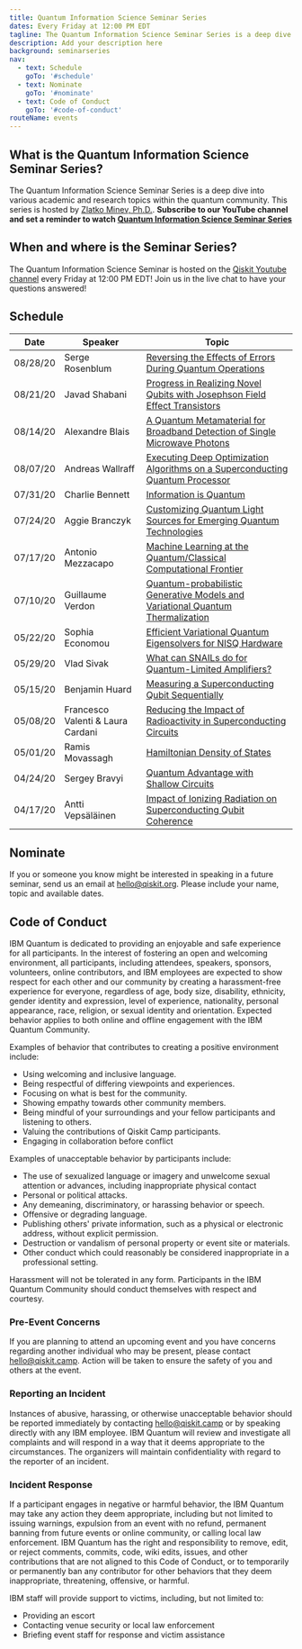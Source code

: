 ```yaml
---
title: Quantum Information Science Seminar Series
dates: Every Friday at 12:00 PM EDT
tagline: The Quantum Information Science Seminar Series is a deep dive into various academic and research topics within the quantum community. 
description: Add your description here
background: seminarseries
nav:
  - text: Schedule
    goTo: '#schedule'
  - text: Nominate
    goTo: '#nominate'
  - text: Code of Conduct
    goTo: '#code-of-conduct'
routeName: events
---
```


## What is the Quantum Information Science Seminar Series?
The Quantum Information Science Seminar Series is a deep dive into various academic and research topics within the quantum community. This series is hosted by [Zlatko Minev, Ph.D.](https://twitter.com/zlatko_minev). **Subscribe to our YouTube channel and set a reminder to watch [Quantum Information Science Seminar Series](https://www.youtube.com/watch?v=7dfw8k2p1to&feature=youtu.be)**

## When and where is the Seminar Series?
The Quantum Information Science Seminar is hosted on the [Qiskit Youtube channel](https://www.youtube.com/watch?v=1JT3ei4CXgM&list=PLOFEBzvs-Vvr0uEoGFo08n4-WrM_8fft2) every Friday at 12:00 PM EDT! Join us in the live chat to have your questions answered! 

## Schedule

<div align="left">

|   Date   |       Speaker      | Topic | 
|   ----   |       -------      | ----- |
| 08/28/20 |   Serge Rosenblum    | [Reversing the Effects of Errors During Quantum Operations](https://youtu.be/Pidnhi_nOC4?list=PLOFEBzvs-Vvr0uEoGFo08n4-WrM_8fft2)|
| 08/21/20 |   Javad Shabani    | [Progress in Realizing Novel Qubits with Josephson Field Effect Transistors](https://youtu.be/tKU-dla3jI0?list=PLOFEBzvs-Vvr0uEoGFo08n4-WrM_8fft2)|
| 08/14/20 |   Alexandre Blais   | [A Quantum Metamaterial for Broadband Detection of Single Microwave Photons](https://youtu.be/1JT3ei4CXgM?list=PLOFEBzvs-Vvr0uEoGFo08n4-WrM_8fft2)|
| 08/07/20 |   Andreas Wallraff    | [Executing Deep Optimization Algorithms on a Superconducting Quantum Processor](https://youtu.be/SDPwfg0MBqc?list=PLOFEBzvs-Vvr0uEoGFo08n4-WrM_8fft2)|
| 07/31/20 |   Charlie Bennett    | [Information is Quantum](https://youtu.be/rslt-LwtDK4?list=PLOFEBzvs-Vvr0uEoGFo08n4-WrM_8fft2)|
| 07/24/20 |   Aggie Branczyk    | [Customizing Quantum Light Sources for Emerging Quantum Technologies](https://youtu.be/_rky-bqrlDo?list=PLOFEBzvs-Vvr0uEoGFo08n4-WrM_8fft2)|
| 07/17/20 |   Antonio Mezzacapo | [Machine Learning at the Quantum/Classical Computational Frontier](https://youtu.be/dtLjvGqPoVM?list=PLOFEBzvs-Vvr0uEoGFo08n4-WrM_8fft2)|
| 07/10/20 |   Guillaume Verdon | [Quantum-probabilistic Generative Models and Variational Quantum Thermalization](https://youtu.be/sS5ovtbXDGQ?list=PLOFEBzvs-Vvr0uEoGFo08n4-WrM_8fft2)|
| 05/22/20 |   Sophia Economou  | [Efficient Variational Quantum Eigensolvers for NISQ Hardware](https://youtu.be/ptb5xdoXlsA?list=PLOFEBzvs-Vvr0uEoGFo08n4-WrM_8fft2)|
| 05/29/20 |   Vlad Sivak       | [What can SNAILs do for Quantum-Limited Amplifiers?](https://youtu.be/HnF7iGA0H-0?list=PLOFEBzvs-Vvr0uEoGFo08n4-WrM_8fft2)|
| 05/15/20 |   Benjamin Huard   | [Measuring a Superconducting Qubit Sequentially](https://youtu.be/8XMfxOxbKGg?list=PLOFEBzvs-Vvr0uEoGFo08n4-WrM_8fft2)|
| 05/08/20 |   Francesco Valenti & Laura Cardani    | [Reducing the Impact of Radioactivity in Superconducting Circuits](https://youtu.be/Q8QJch6_M7I?list=PLOFEBzvs-Vvr0uEoGFo08n4-WrM_8fft2&t=2)|
| 05/01/20 |  Ramis Movassagh   | [Hamiltonian Density of States](https://youtu.be/yAqb6AsELek?list=PLOFEBzvs-Vvr0uEoGFo08n4-WrM_8fft2&t=2)|
| 04/24/20 |   Sergey Bravyi    | [Quantum Advantage with Shallow Circuits](https://youtu.be/uwZjUI5eKAk?list=PLOFEBzvs-Vvr0uEoGFo08n4-WrM_8fft2&t=24)|
| 04/17/20 | Antti Vepsäläinen  | [Impact of Ionizing Radiation on Superconducting Qubit Coherence](https://www.youtube.com/watch?v=iKgysY097Ok&list=PLOFEBzvs-Vvr0uEoGFo08n4-WrM_8fft2&t=355s)|

</div>

## Nominate

If you or someone you know might be interested in speaking in a future seminar, send us an email at hello@qiskit.org. Please include your name, topic and available dates. 
   
## Code of Conduct

IBM Quantum is dedicated to providing an enjoyable and safe experience for all participants. In the interest of fostering an open and welcoming environment, all participants, including attendees, speakers, sponsors, volunteers, online contributors, and IBM employees are expected to show respect for each other and our community by creating a harassment-free experience for everyone, regardless of age, body size, disability, ethnicity, gender identity and expression, level of experience, nationality, personal appearance, race, religion, or sexual identity and orientation. Expected behavior applies to both online and offline engagement with the IBM Quantum Community.

Examples of behavior that contributes to creating a positive environment include:

- Using welcoming and inclusive language.
- Being respectful of differing viewpoints and experiences.
- Focusing on what is best for the community.
- Showing empathy towards other community members.
- Being mindful of your surroundings and your fellow participants and listening to others.
- Valuing the contributions of Qiskit Camp participants.
- Engaging in collaboration before conflict

Examples of unacceptable behavior by participants include:

- The use of sexualized language or imagery and unwelcome sexual attention or advances, including inappropriate physical contact
- Personal or political attacks.
- Any demeaning, discriminatory, or harassing behavior or speech.
- Offensive or degrading language.
- Publishing others' private information, such as a physical or electronic address, without explicit permission.
- Destruction or vandalism of personal property or event site or materials.
- Other conduct which could reasonably be considered inappropriate in a professional setting.

Harassment will not be tolerated in any form. Participants in the IBM Quantum Community should conduct themselves with respect and courtesy.

### Pre-Event Concerns

If you are planning to attend an upcoming event and you have concerns regarding another individual who may be present, please contact [hello@qiskit.camp](mailto:hello@qiskit.camp). Action will be taken to ensure the safety of you and others at the event.

### Reporting an Incident

Instances of abusive, harassing, or otherwise unacceptable behavior should be reported immediately by contacting [hello@qiskit.camp](mailto:hello@qiskit.camp) or by speaking directly with any IBM employee. IBM Quantum will review and investigate all complaints and will respond in a way that it deems appropriate to the circumstances. The organizers will maintain confidentiality with regard to the reporter of an incident.

### Incident Response

If a participant engages in negative or harmful behavior, the IBM Quantum may take any action they deem appropriate, including but not limited to issuing warnings, expulsion from an event with no refund, permanent banning from future events or online community, or calling local law enforcement. IBM Quantum has the right and responsibility to remove, edit, or reject comments, commits, code, wiki edits, issues, and other contributions that are not aligned to this Code of Conduct, or to temporarily or permanently ban any contributor for other behaviors that they deem inappropriate, threatening, offensive, or harmful.

IBM staff will provide support to victims, including, but not limited to:

- Providing an escort
- Contacting venue security or local law enforcement
- Briefing event staff for response and victim assistance
